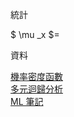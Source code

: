 統計

$ \mu _x $=

資料

[機率密度函數](https://zh.wikipedia.org/wiki/%E6%A9%9F%E7%8E%87%E5%AF%86%E5%BA%A6%E5%87%BD%E6%95%B8)<br>[多元迴歸分析](http://dasanlin888.pixnet.net/blog/post/34467686-%E5%A4%9A%E5%85%83%EF%BC%88%E8%A4%87%EF%BC%89%E8%BF%B4%E6%AD%B8%E5%88%86%E6%9E%90)<br>[ML 筆記](https://medium.com/@baubibi/%E9%80%9F%E8%A8%98ai%E8%AA%B2%E7%A8%8B-%E6%A9%9F%E5%99%A8%E5%AD%B8%E7%BF%92%E8%88%87%E6%BC%94%E7%AE%97%E6%B3%95%E6%A6%82%E8%AB%96-%E4%B8%80-41f9e18aedae)<br>

